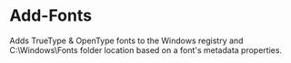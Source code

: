 # Add-Fonts
Adds TrueType &amp; OpenType fonts to the Windows registry and C:\Windows\Fonts folder location based on a font's metadata properties.
